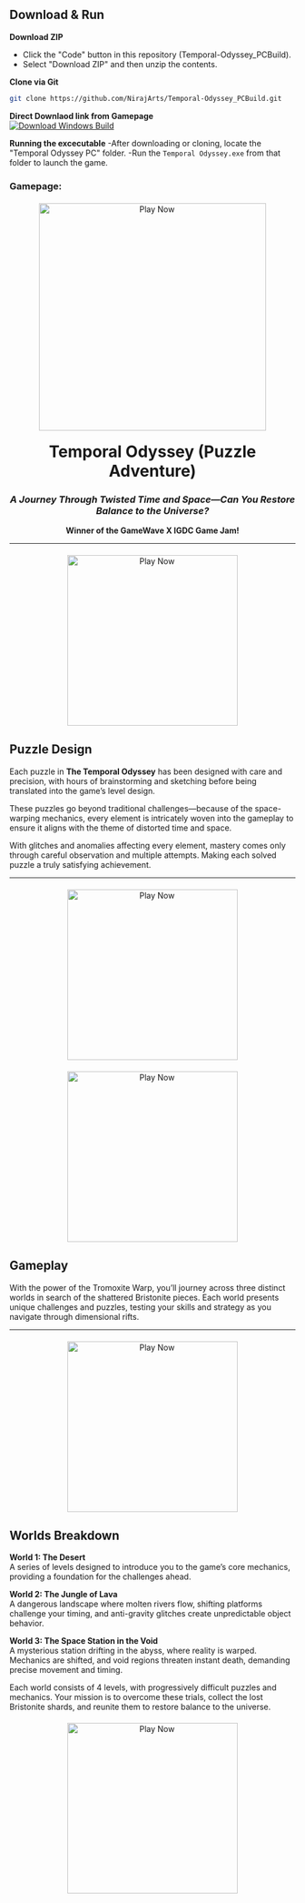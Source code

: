 
## Download & Run

**Download ZIP**  
- Click the "Code" button in this repository (Temporal-Odyssey_PCBuild).  
- Select "Download ZIP" and then unzip the contents.

**Clone via Git**  
```bash
git clone https://github.com/NirajArts/Temporal-Odyssey_PCBuild.git
```
**Direct Downlaod link from Gamepage**  
[![Download Windows Build](https://img.shields.io/badge/Download-Windows%20Build-blue.svg)](https://nirajarts.itch.io/temporal-odyssey/download/eyJleHBpcmVzIjoxNzQxMjg1MzQyLCJpZCI6MzA5MDg4MX0%3d.YDcM7VQeyjmt66HbzGvXzQ52M2w%3d)

**Running the excecutable** 
-After downloading or cloning, locate the "Temporal Odyssey PC" folder.
-Run the `Temporal Odyssey.exe` from that folder to launch the game.

### Gamepage:
<!-- Big Play Button -->
<div style="text-align: center; margin-top: 20px;">
  <a href="https://link-to-your-game.com" target="_blank">
    <img src="https://img.itch.zone/aW1nLzE4NDgzMzk1LmpwZw==/original/KyzzhI.jpg" alt="Play Now" style="width:400px;">
  </a>
</div>

<!-- Main Header & Subtitle -->
<h1 style="text-align: center; margin-top: 20px;">Temporal Odyssey (Puzzle Adventure)</h1>
<h3 style="text-align: center; font-style: italic;">A Journey Through Twisted Time and Space—Can You Restore Balance to the Universe?</h3>
<p style="text-align: center; font-weight: bold;">Winner of the GameWave X IGDC Game Jam!</p>

<hr>

<div style="text-align: center; margin-top: 20px;">
  <a href="https://link-to-your-game.com" target="_blank">
    <img src="https://img.itch.zone/aW1hZ2UvMzA5MDg4MS8xODQ4MzMyMi5qcGc=/347x500/XorTdI.jpg" alt="Play Now" style="width:300px;">
  </a>
</div>


<!-- Puzzle Design Section -->
## Puzzle Design

Each puzzle in **The Temporal Odyssey** has been designed with care and precision, with hours of brainstorming and sketching before being translated into the game’s level design.

These puzzles go beyond traditional challenges—because of the space-warping mechanics, every element is intricately woven into the gameplay to ensure it aligns with the theme of distorted time and space.

With glitches and anomalies affecting every element, mastery comes only through careful observation and multiple attempts. Making each solved puzzle a truly satisfying achievement.

<hr>

<div style="text-align: center; margin-top: 20px;">
  <a href="https://link-to-your-game.com" target="_blank">
    <img src="https://img.itch.zone/aW1hZ2UvMzA5MDg4MS8xODQ4MzMyNC5qcGc=/347x500/QsYfyq.jpg" alt="Play Now" style="width:300px;">
  </a>
</div>
<div style="text-align: center; margin-top: 20px;">
  <a href="https://link-to-your-game.com" target="_blank">
    <img src="https://img.itch.zone/aW1hZ2UvMzA5MDg4MS8xODQ4MzMyMC5qcGc=/347x500/8%2FBcLU.jpg" alt="Play Now" style="width:300px;">
  </a>
</div>

<!-- Gameplay Section -->
## Gameplay

With the power of the Tromoxite Warp, you’ll journey across three distinct worlds in search of the shattered Bristonite pieces. Each world presents unique challenges and puzzles, testing your skills and strategy as you navigate through dimensional rifts.

<hr>

<div style="text-align: center; margin-top: 20px;">
  <a href="https://link-to-your-game.com" target="_blank">
    <img src="https://img.itch.zone/aW1hZ2UvMzA5MDg4MS8xODQ4MzMxOS5qcGc=/347x500/CG%2BYGf.jpg" alt="Play Now" style="width:300px;">
  </a>
</div>

<!-- Worlds Breakdown -->
## Worlds Breakdown

**World 1: The Desert**  
A series of levels designed to introduce you to the game’s core mechanics, providing a foundation for the challenges ahead.

**World 2: The Jungle of Lava**  
A dangerous landscape where molten rivers flow, shifting platforms challenge your timing, and anti-gravity glitches create unpredictable object behavior.

**World 3: The Space Station in the Void**  
A mysterious station drifting in the abyss, where reality is warped. Mechanics are shifted, and void regions threaten instant death, demanding precise movement and timing.

Each world consists of 4 levels, with progressively difficult puzzles and mechanics. Your mission is to overcome these trials, collect the lost Bristonite shards, and reunite them to restore balance to the universe.

<div style="text-align: center; margin-top: 20px;">
  <a href="https://link-to-your-game.com" target="_blank">
    <img src="https://img.itch.zone/aW1hZ2UvMzA5MDg4MS8xODQ4MzMyMy5qcGc=/347x500/FJw9zD.jpg" alt="Play Now" style="width:300px;">
  </a>
</div>

